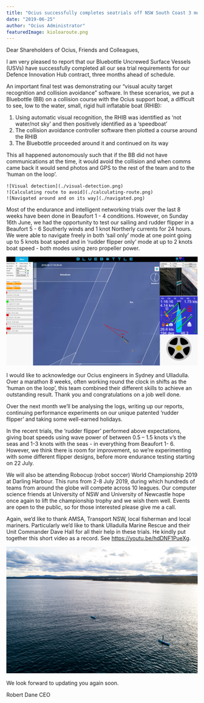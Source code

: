 ```yaml
---
title: "Ocius successfully completes seatrials off NSW South Coast 3 months ahead of contract program"
date: "2019-06-25"
author: "Ocius Administrator"
featuredImage: kioloaroute.png
---
```


Dear Shareholders of Ocius, Friends and Colleagues,

I am very pleased to report that our Bluebottle Uncrewed Surface Vessels (USVs) have successfully completed all our sea trial requirements for our Defence Innovation Hub contract, three months ahead of schedule.

An important final test was demonstrating our “visual acuity target recognition and collision avoidance” software. In these scenarios, we put a Bluebottle (BB) on a collision course with the Ocius support boat, a difficult to see, low to the water, small, rigid hull inflatable boat (RHIB):

1. Using automatic visual recognition, the RHIB was identified as ‘not water/not sky’ and then positively identified as a ‘speedboat’ 
2. The collision avoidance controller software then plotted a course around the RHIB 
3. The Bluebottle proceeded around it and continued on its way

This all happened autonomously such that if the BB did not have communications at the time, it would avoid the collision and when comms came back it would send photos and GPS to the rest of the team and to the ‘human on the loop’.

```grid|3
![Visual detection](./visual-detection.png)
![Calculating route to avoid](./calculating-route.png)
![Navigated around and on its way](./navigated.png)
```

Most of the endurance and intelligent networking trials over the last 8 weeks have been done in Beaufort 1 - 4 conditions. However, on Sunday 16th June, we had the opportunity to test our sailing and rudder flipper in a Beaufort 5 - 6 Southerly winds and 1 knot Northerly currents for 24 hours. We were able to navigate freely in both ‘sail only’ mode at one point going up to 5 knots boat speed and in ‘rudder flipper only’ mode at up to 2 knots boat speed - both modes using zero propeller power.

![Bob tacking to the South in ‘sail only’ mode (NB camera angle and in schematic on right see the sailing boat symbol and zero propeller) v’s a 26 knot Southerly wind and a 1 knot Northerly current: i.e. the current and the wind are both running in the same direction against the vessel.](./kioloaroute.png)

I would like to acknowledge our Ocius engineers in Sydney and Ulladulla. Over a marathon 8 weeks, often working round the clock in shifts as the ‘human on the loop’, this team combined their different skills to achieve an outstanding result. Thank you and congratulations on a job well done.

Over the next month we’ll be analysing the logs, writing up our reports, continuing performance experiments on our unique patented ‘rudder flipper’ and taking some well-earned holidays.

In the recent trials, the ‘rudder flipper’ performed above expectations, giving boat speeds using wave power of between 0.5 – 1.5 knots v’s the seas and 1-3 knots with the seas - in everything from Beaufort 1- 6. However, we think there is room for improvement, so we’re experimenting with some different flipper designs, before more endurance testing starting on 22 July.

We will also be attending Robocup (robot soccer) World Championship 2019 at Darling Harbour. This runs from 2-8 July 2019, during which hundreds of teams from around the globe will compete across 10 leagues.  Our computer science friends at University of NSW and University of Newcastle hope once again to lift the championship trophy and we wish them well. Events are open to the public, so for those interested please give me a call.

Again, we’d like to thank AMSA, Transport NSW, local fisherman and local mariners. Particularly we’d like to thank Ulladulla Marine Rescue and their Unit Commander Dave Hall for all their help in these trials. He kindly put together this short video as a record. See https://youtu.be/hdDNF1PueXg.

![Bob and Bruce heading off to work](./bob.png)

We look forward to updating you again soon.

Robert Dane CEO
